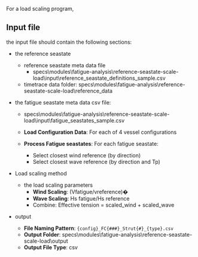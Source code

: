 For a load scaling program, 

## Input file

the input file should contain the following sections:

- the reference seastate
  - reference seastate meta data file
    - specs\modules\fatigue-analysis\reference-seastate-scale-load\input\reference_seastate_definitions_sample.csv
  - timetrace data folder: specs\modules\fatigue-analysis\reference-seastate-scale-load\reference_data
- the fatigue seastate meta data csv file:
  - specs\modules\fatigue-analysis\reference-seastate-scale-load\input\fatigue_seastates_sample.csv

  - **Load Configuration Data**: For each of 4 vessel configurations
  - **Process Fatigue seastates**: For each fatigue seastate:
    - Select closest wind reference (by direction)
    - Select closest wave reference (by direction and Tp)

- Load scaling method
  - the load scaling parameters
    - **Wind Scaling**: (Vfatigue/vreference)�
    - **Wave Scaling**: Hs fatigue/Hs reference
    - Combine: Effective tension = scaled_wind + scaled_wave


- output
  - **File Naming Pattern**: `{config}_FC{###}_Strut{#}_{type}.csv`
  - **Output Folder**: specs\modules\fatigue-analysis\reference-seastate-scale-load\output
  - **Output File Type**: csv

